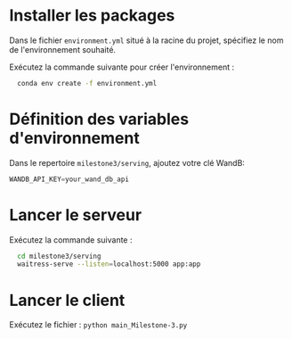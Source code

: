 # Installer les packages

Dans le fichier `environment.yml` situé à la racine du projet, spécifiez le nom de l'environnement souhaité.

Exécutez la commande suivante pour créer l'environnement :

```bash
  conda env create -f environment.yml
```

# Définition des variables d'environnement

Dans le repertoire `milestone3/serving`, ajoutez votre clé WandB: 

```python
WANDB_API_KEY=your_wand_db_api
```

# Lancer le serveur

Exécutez la commande suivante :
```bash
  cd milestone3/serving
  waitress-serve --listen=localhost:5000 app:app
```

# Lancer le client

Exécutez le fichier : `python main_Milestone-3.py` 
